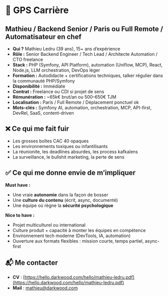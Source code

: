 # 🧭 GPS Carrière

## Mathieu / Backend Senior / Paris ou Full Remote / Automatisateur en chef

* **Qui ?** Mathieu Ledru (39 ans), 15+ ans d’expérience
* **Rôle :** Senior Backend Engineer / Tech Lead / Architecte Automation / CTO freelance
* **Stack :** PHP (Symfony, API Platform), automation (Uniflow, MCP), React, Node.js, LLM orchestration, DevOps léger
* **Formation :** Autodidacte + certifications techniques, talker régulier dans la communauté PHP/Symfony
* **Disponibilité :** Immédiate
* **Contrat :** Freelance ou CDI si projet de sens
* **Rémunération :** \~65k€ brut/an ou 500–650€ TJM
* **Localisation :** Paris / Full Remote / Déplacement ponctuel ok
* **Mots-clés :** Symfony AI, automation, orchestration, MCP, API-first, DevRel, SaaS, content-driven

## ❌ Ce qui me fait fuir

* Les grosses boîtes CAC 40 opaques
* Les environnements toxiques ou infantilisants
* La réunionite, les deadlines absurdes, les process kafkaïens
* La surveillance, le bullshit marketing, la perte de sens

## ✅ Ce qui me donne envie de m’impliquer

**Must have :**

* Une vraie **autonomie** dans la façon de bosser
* Une **culture du contenu** (écrit, async, documenté)
* Une équipe où règne la **sécurité psychologique**

**Nice to have :**

* Projet multiculturel ou international
* Culture produit + capacité à monter les équipes en compétence
* Environnement tech moderne (DevTools, IA, automation)
* Ouverture aux formats flexibles : mission courte, temps partiel, async-first

## 📬 Me contacter

* **CV** : [https://hello.darkwood.com/hello/mathieu-ledru.pdf](https://hello.darkwood.com/hello/mathieu-ledru.pdf)
* **Mail** : [mathieu@darkwood.com](mailto:mathieu@darkwood.com)
